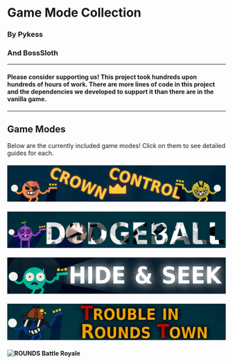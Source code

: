 # Game Mode Collection

### By Pykess
<script type='text/javascript' src='https://storage.ko-fi.com/cdn/widget/Widget_2.js'></script><script type='text/javascript'>kofiwidget2.init('Support Pykess', '#29abe0', 'T6T07ZLK5');kofiwidget2.draw();</script>

### And BossSloth
<script type="text/javascript" src="https://cdnjs.buymeacoffee.com/1.0.0/button.prod.min.js" data-name="bmc-button" data-slug="BossSloth" data-color="#5F7FFF" data-emoji=""  data-font="Lato" data-text="Support BossSloth" data-outline-color="#000000" data-font-color="#ffffff" data-coffee-color="#FFDD00" ></script>

---

#### Please consider supporting us! This project took hundreds upon hundreds of hours of work. There are more lines of code in this project and the dependencies we developed to support it than there are in the vanilla game.

---

## Game Modes

Below are the currently included game modes! Click on them to see detailed guides for each.

#### [![Crown Control](./CrownControlBannerTitle.png)](./crowncontrol.html)
#### [![Dodgeball](./DodgeballBannerTitle.png)](./dodgeball.html)
#### [![Hide & Seek](./HideAndSeekBannerTitle.png)](./hideandseek.html)
#### [![Trouble In ROUNDS Town](./TRTBannerTitle.png)](./trt.html)
#### ![ROUNDS Battle Royale](./RBRBannerTitleComingSoon)
